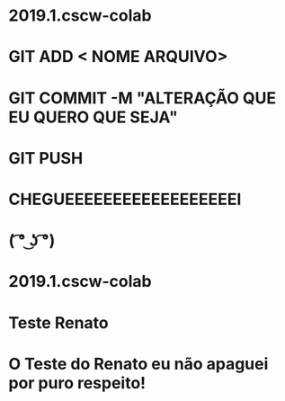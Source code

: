 
# 2019.1.cscw-colab
# GIT ADD < NOME ARQUIVO>
# GIT COMMIT -M "ALTERAÇÃO QUE EU QUERO QUE SEJA"
# GIT PUSH
# CHEGUEEEEEEEEEEEEEEEEEEI
# ( ͡° ͜ʖ ͡°)
# 2019.1.cscw-colab
# Teste Renato
# O Teste do Renato eu não apaguei por puro respeito! 

